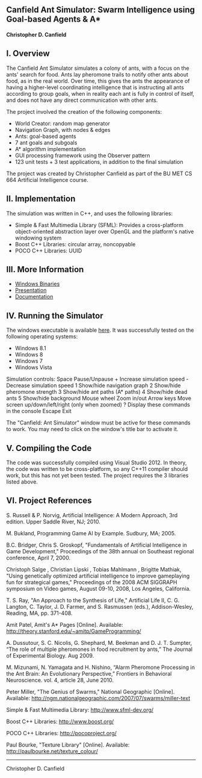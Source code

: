<h2>Canfield Ant Simulator: Swarm Intelligence using Goal-based Agents & A*</h2>
<h4>Christopher D. Canfield</h4>



I. Overview
-----------

The Canfield Ant Simulator simulates a colony of ants, with a focus on the ants' search for food. Ants lay pheromone trails to notify other ants about food, as in the real world. Over time, this gives the ants the appearance of having a higher-level coordinating intelligence that is instructing all ants according to group goals, when in reality each ant is fully in control of itself, and does not have any direct communication with other ants.

The project involved the creation of the following components:
- World Creator: random map generator
- Navigation Graph, with nodes & edges
- Ants: goal-based agents
- 7 ant goals and subgoals
- A* algorithm implementation
- GUI processing framework using the Observer pattern
- 123 unit tests + 3 test applications, in addition to the final simulation

The project was created by Christopher Canfield as part of the BU MET CS 664 Artificial Intelligence course.


II. Implementation
------------------

The simulation was written in C++, and uses the following libraries:
- Simple & Fast Multimedia Library (SFML): Provides a cross-platform object-oriented abstraction layer over OpenGL and the platform's native windowing system
- Boost C++ Libraries: circular array, noncopyable
- POCO C++ Libraries: UUID


III. More Information
---------------------

- <a href="http://christopherdcanfield.com/projects/antsimulator/Canfield%20Ant%20Simulator.zip">Windows Binaries</a>
- <a href="http://christopherdcanfield.com/projects/antsimulator/CS664%20Canfield%20Ant%20Simulator%20Presentation.pdf">Presentation</a>
- <a href="http://christopherdcanfield.com/projects/antsimulator/CS664%20Canfield%20Ant%20Simulator%20Documentation.pdf">Documentation</a>


IV. Running the Simulator
-------------------------

The windows executable is available <a href="http://christopherdcanfield.com/projects/antsimulator/Canfield%20Ant%20Simulator.zip">here</a>. It was successfully tested on the following operating systems:
- Windows 8.1
- Windows 8
- Windows 7
- Windows Vista

Simulation controls:
    Space         Pause/Unpause
    +             Increase simulation speed
    -             Decrease simulation speed
    1             Show/hide navigation graph
    2             Show/hide pheromone strength
    3             Show/hide ant paths (A* paths)
    4             Show/hide dead ants
    5             Show/hide background
    Mouse wheel   Zoom in/out
    Arrow keys    Move screen up/down/left/right (only when zoomed)
    ?             Display these commands in the console
    Escape        Exit

The "Canfield: Ant Simulator" window must be active for these commands to work. You may need to click on the window's title bar to activate it.


V. Compiling the Code
---------------------

The code was successfully compiled using Visual Studio 2012. In theory, the code was written to be cross-platform, so any C++11 compiler should work, but this has not yet been tested. The project requires the 3 libraries listed above.


VI. Project References
----------------------

S. Russell & P. Norvig, Artificial Intelligence: A Modern Approach, 3rd edition. Upper Saddle River, NJ; 2010.

M. Bukland, Programming Game AI by Example. Sudbury, MA; 2005.

B.C. Bridger, Chris S. Groskopf, "Fundamentals of Artificial Intelligence in Game Development," Proceedings of the 38th annual on Southeast regional conference, April 7, 2000.

Christoph Salge , Christian Lipski , Tobias Mahlmann , Brigitte Mathiak, "Using genetically optimized artificial intelligence to improve gameplaying fun for strategical games," Proceedings of the 2008 ACM SIGGRAPH symposium on Video games, August 09-10, 2008, Los Angeles, California.

T. S. Ray, "An Approach to the Synthesis of Life," Artificial Life II, C. G. Langton, C. Taylor, J. D. Farmer, and S. Rasmussen (eds.), Addison-Wesley, Reading, MA, pp. 371-408.

Amit Patel, Amit's A* Pages [Online]. Available: http://theory.stanford.edu/~amitp/GameProgramming/

A. Dussutour, S. C. Nicolis, G. Shephard, M. Beekman and D. J. T. Sumpter, “The role of multiple pheromones in food recruitment by ants,” The Journal of Experimental Biology. Aug 2009.

M. Mizunami, N. Yamagata and H. Nishino, “Alarm Pheromone Processing in the Ant Brain: An Evolutionary Perspective,” Frontiers in Behavioral Neuroscience. vol. 4, article 28, June 2010.

Peter Miller, "The Genius of Swarms," National Geographic [Online]. Available: http://ngm.nationalgeographic.com/2007/07/swarms/miller-text

Simple & Fast Multimedia Library: http://www.sfml-dev.org/

Boost C++ Libraries: http://www.boost.org/

POCO C++ Libraries: http://pocoproject.org/

Paul Bourke, "Texture Library" [Online]. Available: http://paulbourke.net/texture_colour/


-----------------------
Christopher D. Canfield
